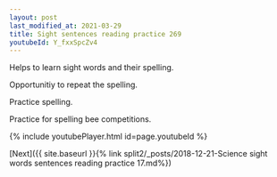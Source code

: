 ```yaml
---
layout: post
last_modified_at: 2021-03-29
title: Sight sentences reading practice 269
youtubeId: Y_fxxSpcZv4
---
```

 
 
Helps to learn sight words and their spelling.

Opportunitiy to repeat the spelling. 

Practice spelling. 
 
Practice for spelling bee competitions. 
 
{% include youtubePlayer.html id=page.youtubeId %}
 
 

[Next]({{ site.baseurl }}{% link  split2/_posts/2018-12-21-Science sight words sentences reading practice 17.md%})
 

